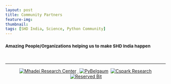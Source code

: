 ```yaml
---
layout: post
title: Community Partners
feature-img:
thumbnail:
tags: [SHD India, Science, Python Community]
---
```

<p>
     <h3><small>Amazing People/Organizations helping us to make SHD India happen</small></h3>
</p>
<p align="center"> 
     <a href="https://www.python.org/psf/"><img src="{{site.baseurl}}/assets/img/psflogo.png" alt=""></a>
     <a href="http://icfoss.in/"><img src="{{site.baseurl}}/assets/img/icfosslogo.jpeg" alt=""></a>
</p>
     <hr>

<p align="center"> 
     <a href=""><img src="{{site.baseurl}}/assets/img/mhadei.jpg" alt="Mhadei Research Center" style="left; margin-right: 3px;"/> </a>
     <a href=""><img src="{{site.baseurl}}/assets/img/py-belgaum.png" alt="PyBelgaum" style="right; margin-left: 3px;"/></a>
    <a href=""><img src="{{site.baseurl}}/assets/img/cspark.jpg" alt="Cspark Research" style="right; margin-left: 3px;"/></a>
    <a href=""><img src="{{site.baseurl}}/assets/img/reservedbit.png" alt="Reserved Bit" style="right; margin-left: 3px;"/></a>
</P>
